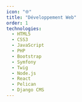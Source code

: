 ```yaml
---
icon: "🌐"
title: "Développement Web"
order: 1
technologies:
  - HTML5
  - CSS3
  - JavaScript
  - PHP
  - Bootstrap
  - Symfony
  - Twig
  - Node.js
  - React
  - Pelican
  - Django CMS
---
```

